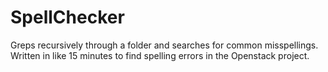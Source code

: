# SpellChecker
Greps recursively through a folder and searches for common misspellings. Written in like 15 minutes to find spelling errors in the Openstack project.

